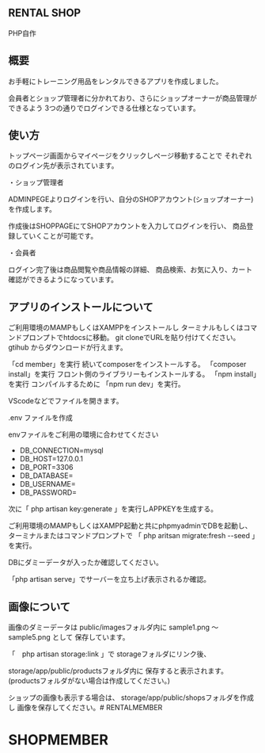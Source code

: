 ## RENTAL SHOP

PHP自作

## 概要

お手軽にトレーニング用品をレンタルできるアプリを作成しました。

会員者とショップ管理者に分かれており、さらにショップオーナーが商品管理ができるよう
3つの通りでログインできる仕様となっています。

## 使い方

トップページ画面からマイページをクリックしページ移動することで
それぞれのログイン先が表示されています。

・ショップ管理者

ADMINPEGEよりログインを行い、自分のSHOPアカウント(ショップオーナー)を作成します。

作成後はSHOPPAGEにてSHOPアカウントを入力してログインを行い、
商品登録していくことが可能です。

・会員者

ログイン完了後は商品閲覧や商品情報の詳細、
商品検索、お気に入り、カート確認ができるようになっています。

## アプリのインストールについて

ご利用環境のMAMPもしくはXAMPPをインストールし
ターミナルもしくはコマンドプロンプトでhtdocsに移動。
git cloneでURLを貼り付けてください。
gtihub からダウンロードが行えます。


「cd member」を実行
続いてcomposerをインストールする。
「composer install」を実行
フロント側のライブラリーもインストールする。
「npm install」を実行
コンパイルするために
「npm run dev」を実行。

VScodeなどでファイルを開きます。

.env ファイルを作成

envファイルをご利用の環境に合わせてください

- DB_CONNECTION=mysql
- DB_HOST=127.0.0.1
- DB_PORT=3306
- DB_DATABASE=
- DB_USERNAME=
- DB_PASSWORD=

次に「 php artisan key:generate 」を実行しAPPKEYを生成する。


ご利用環境のMAMPもしくはXAMPP起動と共にphpmyadminでDBを起動し、
ターミナルまたはコマンドプロンプトで
「 php aritsan migrate:fresh --seed 」を実行。

DBにダミーデータが入ったか確認してください。

「php artisan serve」でサーバーを立ち上げ表示されるか確認。

## 画像について

画像のダミーデータは
public/imagesフォルダ内に
sample1.png 〜 sample5.png として
保存しています。

「　php artisan storage:link 」で
storageフォルダにリンク後、

storage/app/public/productsフォルダ内に
保存すると表示されます。
(productsフォルダがない場合は作成してください。)

ショップの画像も表示する場合は、
storage/app/public/shopsフォルダを作成し
画像を保存してください。# RENTALMEMBER
# SHOPMEMBER
